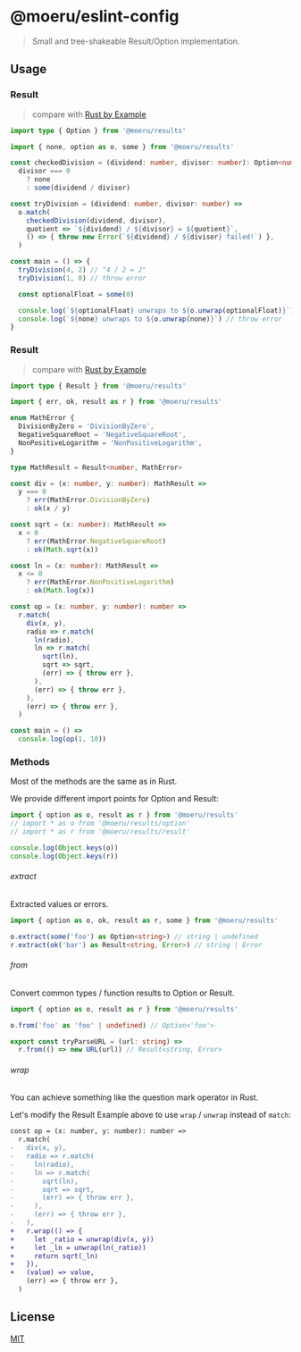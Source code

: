 # @moeru/eslint-config

> Small and tree-shakeable Result/Option implementation.

## Usage

### Result

> compare with [Rust by Example](https://doc.rust-lang.org/rust-by-example/std/option.html)

```ts
import type { Option } from '@moeru/results'

import { none, option as o, some } from '@moeru/results'

const checkedDivision = (dividend: number, divisor: number): Option<number> =>
  divisor === 0
    ? none
    : some(dividend / divisor)

const tryDivision = (dividend: number, divisor: number) =>
  o.match(
    checkedDivision(dividend, divisor),
    quotient => `${dividend} / ${divisor} = ${quotient}`,
    () => { throw new Error(`${dividend} / ${divisor} failed!`) },
  )

const main = () => {
  tryDivision(4, 2) // "4 / 2 = 2"
  tryDivision(1, 0) // throw error

  const optionalFloat = some(0)

  console.log(`${optionalFloat} unwraps to ${o.unwrap(optionalFloat)}`)
  console.log(`${none} unwraps to ${o.unwrap(none)}`) // throw error
}
```

### Result

> compare with [Rust by Example](https://doc.rust-lang.org/rust-by-example/std/result.html)

```ts
import type { Result } from '@moeru/results'

import { err, ok, result as r } from '@moeru/results'

enum MathError {
  DivisionByZero = 'DivisionByZero',
  NegativeSquareRoot = 'NegativeSquareRoot',
  NonPositiveLogarithm = 'NonPositiveLogarithm',
}

type MathResult = Result<number, MathError>

const div = (x: number, y: number): MathResult =>
  y === 0
    ? err(MathError.DivisionByZero)
    : ok(x / y)

const sqrt = (x: number): MathResult =>
  x < 0
    ? err(MathError.NegativeSquareRoot)
    : ok(Math.sqrt(x))

const ln = (x: number): MathResult =>
  x <= 0
    ? err(MathError.NonPositiveLogarithm)
    : ok(Math.log(x))

const op = (x: number, y: number): number =>
  r.match(
    div(x, y),
    radio => r.match(
      ln(radio),
      ln => r.match(
        sqrt(ln),
        sqrt => sqrt,
        (err) => { throw err },
      ),
      (err) => { throw err },
    ),
    (err) => { throw err },
  )

const main = () =>
  console.log(op(1, 10))
```

### Methods

Most of the methods are the same as in Rust.

We provide different import points for Option and Result:

```ts
import { option as o, result as r } from '@moeru/results'
// import * as o from '@moeru/results/option'
// import * as r from '@moeru/results/result'

console.log(Object.keys(o))
console.log(Object.keys(r))
```

###### extract

Extracted values or errors.

```ts
import { option as o, ok, result as r, some } from '@moeru/results'

o.extract(some('foo') as Option<string>) // string | undefined
r.extract(ok('bar') as Result<string, Error>) // string | Error
```

###### from

Convert common types / function results to Option or Result.

```ts
import { option as o, result as r } from '@moeru/results'

o.from('foo' as 'foo' | undefined) // Option<'foo'>

export const tryParseURL = (url: string) =>
  r.from(() => new URL(url)) // Result<string, Error>
```

###### wrap

You can achieve something like the question mark operator in Rust.

Let's modify the Result Example above to use `wrap` / `unwrap` instead of `match`:

```diff
const op = (x: number, y: number): number =>
  r.match(
-   div(x, y),
-   radio => r.match(
-     ln(radio),
-     ln => r.match(
-       sqrt(ln),
-       sqrt => sqrt,
-       (err) => { throw err },
-     ),
-     (err) => { throw err },
-   ),
+   r.wrap(() => {
+     let _ratio = unwrap(div(x, y))
+     let _ln = unwrap(ln(_ratio))
+     return sqrt(_ln)
+   }),
+   (value) => value,
    (err) => { throw err },
  )
```

## License

[MIT](../../LICENSE.md)
